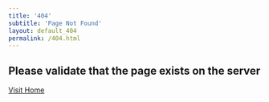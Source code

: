 ```yaml
---
title: '404'
subtitle: 'Page Not Found'
layout: default_404
permalink: /404.html
---
```


## Please validate that the page exists on the server

[Visit Home]({{site.baseurl}}/)

